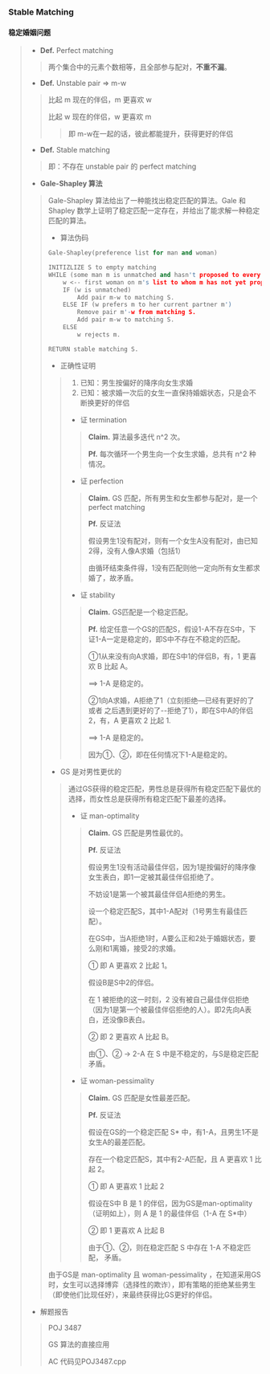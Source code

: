 ### Stable Matching

#### 稳定婚姻问题

> - **Def.** Perfect matching
>
> >  两个集合中的元素个数相等，且全部参与配对，**不重不漏**。
>
> - **Def.** Unstable pair => m-w
>
> > 比起 m 现在的伴侣，m 更喜欢 w
> >
> > 比起 w 现在的伴侣，w 更喜欢 m
> >
> > > 即 m-w在一起的话，彼此都能提升，获得更好的伴侣
>
> - **Def.** Stable matching
>
> > 即：不存在 unstable pair 的 perfect matching
>
> - **Gale-Shapley 算法**
>
> > Gale-Shapley 算法给出了一种能找出稳定匹配的算法。Gale 和 Shapley 数学上证明了稳定匹配一定存在，并给出了能求解一种稳定匹配的算法。
> >
> > - 算法伪码
> >
> > ```c++
> > Gale-Shapley(preference list for man and woman)
> >
> > INITIZLIZE S to empty matching
> > WHILE (some man m is unmatched and hasn't proposed to every woman)
> > 	w <-- first woman on m's list to whom m has not yet proposed.
> > 	IF (w is unmatched)
> > 		Add pair m-w to matching S.
> > 	ELSE IF (w prefers m to her current partner m')
> > 		Remove pair m'-w from matching S.
> > 		Add pair m-w to matching S.
> > 	ELSE 
> > 		w rejects m.
> >
> > RETURN stable matching S.
> > ```
> >
> > - 正确性证明
> >
> > > 1. 已知：男生按偏好的降序向女生求婚
> > > 2. 已知：被求婚一次后的女生一直保持婚姻状态，只是会不断换更好的伴侣
> > >
> > > - 证 termination
> > >
> > > > **Claim.** 算法最多迭代 n^2 次。
> > > >
> > > > **Pf.** 每次循环一个男生向一个女生求婚，总共有 n^2 种情况。
> > >
> > > - 证 perfection
> > >
> > > > **Claim.** GS 匹配，所有男生和女生都参与配对，是一个 perfect matching
> > > >
> > > > **Pf.** 反证法
> > > >
> > > > 假设男生1没有配对，则有一个女生A没有配对，由已知2得，没有人像A求婚（包括1）
> > > >
> > > > 由循环结束条件得，1没有匹配则他一定向所有女生都求婚了，故矛盾。
> > >
> > > - 证 stability
> > >
> > > > **Claim.** GS匹配是一个稳定匹配。
> > > >
> > > > **Pf.** 给定任意一个GS的匹配S，假设1-A不存在S中，下证1-A一定是稳定的，即S中不存在不稳定的匹配。
> > > >
> > > > ①1从来没有向A求婚，即在S中1的伴侣B，有，1 更喜欢 B 比起 A。
> > > >
> > > > ==> 1-A 是稳定的。
> > > >
> > > > ②1向A求婚，A拒绝了1（立刻拒绝—已经有更好的了 或者 之后遇到更好的了--拒绝了1），即在S中A的伴侣2，有，A 更喜欢 2 比起 1.
> > > >
> > > > ==> 1-A 是稳定的。
> > > >
> > > > 因为①、②，即在任何情况下1-A是稳定的。
> >
> > - GS 是对男性更优的
> >
> > > 通过GS获得的稳定匹配，男性总是获得所有稳定匹配下最优的选择，而女性总是获得所有稳定匹配下最差的选择。
> > >
> > > - 证 man-optimality
> > >
> > > > **Claim.** GS 匹配是男性最优的。
> > > >
> > > > **Pf.** 反证法
> > > >
> > > > 假设男生1没有活动最佳伴侣，因为1是按偏好的降序像女生表白，即1一定被其最佳伴侣拒绝了。
> > > >
> > > > 不妨设1是第一个被其最佳伴侣A拒绝的男生。
> > > >
> > > > 设一个稳定匹配S，其中1-A配对（1号男生有最佳匹配）。
> > > >
> > > > 在GS中，当A拒绝1时，A要么正和2处于婚姻状态，要么刚和1离婚，接受2的求婚。
> > > >
> > > > ① 即 A 更喜欢 2 比起 1。
> > > >
> > > > 假设B是S中2的伴侣。
> > > >
> > > > 在 1 被拒绝的这一时刻，2 没有被自己最佳伴侣拒绝（因为1是第一个被最佳伴侣拒绝的人）。即2先向A表白，还没像B表白。
> > > >
> > > > ② 即 2 更喜欢 A 比起 B。
> > > >
> > > > 由①、② → 2-A 在 S 中是不稳定的，与S是稳定匹配矛盾。
> > >
> > > - 证 woman-pessimality
> > >
> > > > **Claim.** GS 匹配是女性最差匹配。
> > > >
> > > > **Pf.** 反证法
> > > >
> > > > 假设在GS的一个稳定匹配 S\* 中，有1-A，且男生1不是女生A的最差匹配。
> > > >
> > > > 存在一个稳定匹配S，其中有2-A匹配，且 A 更喜欢 1 比起 2。
> > > >
> > > > ① 即 A 更喜欢 1 比起 2
> > > >
> > > > 假设在S中 B 是 1 的伴侣，因为GS是man-optimality（证明如上），则 A 是 1 的最佳伴侣（1-A 在 S\*中）
> > > >
> > > > ② 即 1 更喜欢 A 比起 B
> > > >
> > > > 由于①、②，则在稳定匹配 S 中存在 1-A 不稳定匹配， 矛盾。
> >
> > 由于GS是 man-optimality 且 woman-pessimality ，在知道采用GS时，女生可以选择博弈（选择性的欺诈），即有策略的拒绝某些男生（即使他们比现任好），来最终获得比GS更好的伴侣。
>
> - 解题报告
>
> > POJ 3487
> >
> > GS 算法的直接应用
> >
> > AC 代码见POJ3487.cpp 